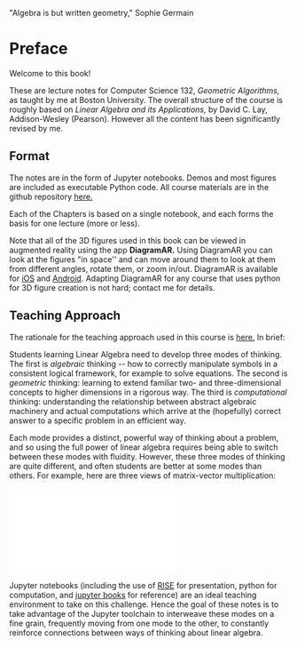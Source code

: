 "Algebra is but written geometry,"  Sophie Germain

# Preface

Welcome to this book!

These are lecture notes for Computer Science 132, _Geometric
Algorithms,_ as taught by me at Boston University.  The overall
structure of the course is roughly based on _Linear Algebra and its
Applications,_ by David C. Lay, Addison-Wesley (Pearson).   However all
the content has been significantly revised by me.

## Format

The notes are in the form of Jupyter notebooks.   Demos and most figures
are included as executable Python code.   All course materials are in
the github repository
[here.](https://github.com/mcrovella/CS132-Geometric-Algorithms)

Each of the Chapters is based on a single notebook, and each forms the
basis for one lecture (more or less).

Note that all of the 3D figures used in this book can be viewed in
augmented reality using the app **DiagramAR.**  Using DiagramAR you can look at the
figures "in space'' and can move around them to look at them from
different angles, rotate them, or zoom in/out.  DiagramAR is available
for [iOS](https://apps.apple.com/us/app/diagramar/id1484987191) and  [Android](https://play.google.com/store/apps/details?id=com.crovella.diagramar).
Adapting DiagramAR for any course that uses python for 3D figure creation
is not hard; contact me for details.

## Teaching Approach

The rationale for the teaching approach used in this course is
[here.](https://github.com/mcrovella/CS132-Geometric-Algorithms/blob/master/Collateral/CS132-Teaching-Philosophy.pdf)
In brief:

Students learning Linear Algebra need to develop three modes of
thinking.   The first is _algebraic_ thinking -- how to correctly manipulate symbols
in a consistent logical framework, for example to solve equations.   The
second is _geometric_ thinking: 
learning to extend familiar two- and three-dimensional concepts to
higher dimensions in a 
rigorous way.    The third is _computational_ thinking: understanding the
relationship between abstract algebraic machinery and actual
computations which arrive at the (hopefully) correct answer to a specific problem in
an efficient way.

Each mode provides a 
  distinct, powerful way of thinking about a problem, and so
  using the full power of linear algebra requires being able to switch between
  these modes with fluidity.
 However, these three modes of thinking are quite different, and
often students are better at some modes than others.   For example, here
are three views of matrix-vector multiplication:

![](images/L0-overview-diagram.pdf)

Jupyter notebooks (including the use of [RISE](https://rise.readthedocs.io/en/stable/) for presentation, python
for computation, and
[jupyter books](https://jupyterbook.org/intro.html) for reference) are an ideal teaching environment to take on
this challenge.   Hence the goal of these notes is to take advantage of
the Jupyter toolchain to interweave these
modes on a fine grain, frequently moving from one mode to the other, to
constantly reinforce connections between ways of thinking about linear algebra.


